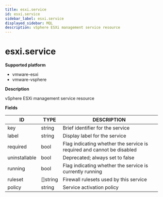 ```yaml
---
title: esxi.service
id: esxi.service
sidebar_label: esxi.service
displayed_sidebar: MQL
description: vSphere ESXi management service resource
---
```


# esxi.service

**Supported platform**

- vmware-esxi
- vmware-vsphere

**Description**

vSphere ESXi management service resource

**Fields**

| ID            | TYPE             | DESCRIPTION                                                            |
| ------------- | ---------------- | ---------------------------------------------------------------------- |
| key           | string           | Brief identifier for the service                                       |
| label         | string           | Display label for the service                                          |
| required      | bool             | Flag indicating whether the service is required and cannot be disabled |
| uninstallable | bool             | Deprecated; always set to false                                        |
| running       | bool             | Flag indicating whether the service is currently running               |
| ruleset       | &#91;&#93;string | Firewall rulesets used by this service                                 |
| policy        | string           | Service activation policy                                              |
